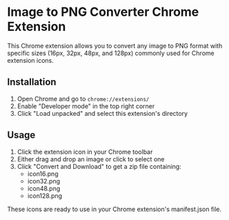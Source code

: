 # Image to PNG Converter Chrome Extension

This Chrome extension allows you to convert any image to PNG format with specific sizes (16px, 32px, 48px, and 128px) commonly used for Chrome extension icons.

## Installation

1. Open Chrome and go to `chrome://extensions/`
2. Enable "Developer mode" in the top right corner
3. Click "Load unpacked" and select this extension's directory

## Usage

1. Click the extension icon in your Chrome toolbar
2. Either drag and drop an image or click to select one
3. Click "Convert and Download" to get a zip file containing:
   - icon16.png
   - icon32.png
   - icon48.png
   - icon128.png

These icons are ready to use in your Chrome extension's manifest.json file.
